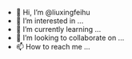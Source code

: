 - 👋 Hi, I’m @liuxingfeihu
- 👀 I’m interested in ...
- 🌱 I’m currently learning ...
- 💞️ I’m looking to collaborate on ...
- 📫 How to reach me ...

<!---
liuxingfeihu/liuxingfeihu is a ✨ special ✨ repository because its `README.md` (this file) appears on your GitHub profile.
You can click the Preview link to take a look at your changes.
--->
